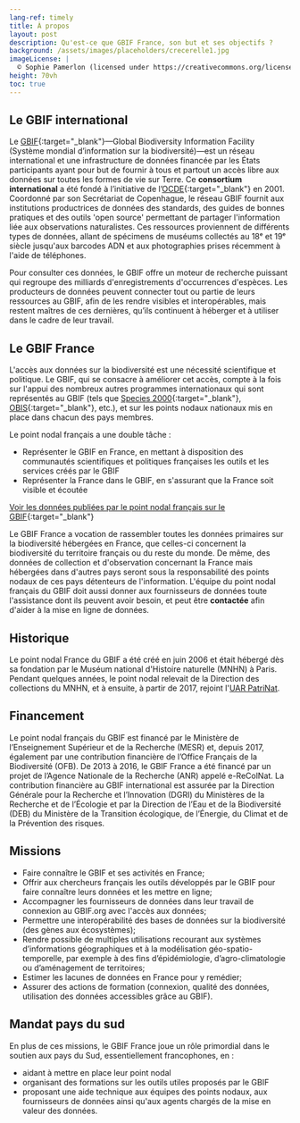 ```yaml
---
lang-ref: timely
title: À propos
layout: post
description: Qu'est-ce que GBIF France, son but et ses objectifs ?
background: /assets/images/placeholders/crecerelle1.jpg
imageLicense: |
  © Sophie Pamerlon (licensed under https://creativecommons.org/licenses/by-sa/4.0/)
height: 70vh
toc: true
---
```

<style> .feature-img img {background-color: white; object-fit: cover }> </style>
## Le GBIF international

Le [GBIF](https://www.gbif.org/){:target="_blank"}—Global Biodiversity Information Facility (Système mondial d’information sur la biodiversité)—est un réseau international et une infrastructure de données financée par les États participants ayant pour but de fournir à tous et partout un accès libre aux données sur toutes les formes de vie sur Terre. Ce **consortium international** a été fondé à l’initiative de l’[OCDE](https://www.oecd.org/fr/){:target="_blank"} en 2001. Coordonné par son Secrétariat de Copenhague, le réseau GBIF fournit aux institutions productrices de données des standards, des guides de bonnes pratiques et des outils 'open source' permettant de partager l'information liée aux observations naturalistes. Ces ressources proviennent de différents types de données, allant de spécimens de muséums collectés au 18ᵉ et 19ᵉ siècle jusqu'aux barcodes ADN et aux photographies prises récemment à l'aide de téléphones.

Pour consulter ces données, le GBIF offre un moteur de recherche puissant qui regroupe des milliards d'enregistrements d'occurrences d'espèces. Les producteurs de données peuvent connecter tout ou partie de leurs ressources au GBIF, afin de les rendre visibles et interopérables, mais restent maîtres de ces dernières, qu’ils continuent à héberger et à utiliser dans le cadre de leur travail.


## Le GBIF France
L'accès aux données sur la biodiversité est une nécessité scientifique et politique. Le GBIF, qui se consacre à améliorer cet accès, compte à la fois sur l'appui des nombreux autres programmes internationaux qui sont représentés au GBIF (tels que [Species 2000](https://species2000.org/){:target="_blank"}, [OBIS](https://obis.org/){:target="_blank"}, etc.), et sur les points nodaux nationaux mis en place dans chacun des pays membres.

Le point nodal français a une double tâche :
 - Représenter le GBIF en France, en mettant à disposition des communautés scientifiques et politiques françaises les outils et les services créés par le GBIF
 - Représenter la France dans le GBIF, en s'assurant que la France soit visible et écoutée
 
 [Voir les données publiées par le point nodal français sur le GBIF](https://www.gbif.org/country/FR/publishing){:target="_blank"}

 Le GBIF France a vocation de rassembler toutes les données primaires sur la biodiversité hébergées en France, que celles-ci concernent la biodiversité du territoire français ou du reste du monde. De même, des données de collection et d'observation concernant la France mais hébergées dans d'autres pays seront sous la responsabilité des points nodaux de ces pays détenteurs de l'information. L'équipe du point nodal français du GBIF doit aussi donner aux fournisseurs de données toute l'assistance dont ils peuvent avoir besoin, et peut être **contactée** afin d'aider à la mise en ligne de données.
 
## Historique

Le point nodal France du GBIF a été créé en juin 2006 et était hébergé dès sa fondation par le Muséum national d'Histoire naturelle (MNHN) à Paris. Pendant quelques années, le point nodal relevait de la Direction des collections du MNHN, et à ensuite, à partir de 2017, rejoint l'[UAR PatriNat](/../../a_propos/patrinat).

## Financement
Le point nodal français du GBIF est financé par le Ministère de l’Enseignement Supérieur et de la Recherche (MESR) et, depuis 2017, également par une contribution financière de l’Office Français de la Biodiversité (OFB). De 2013 à 2016, le GBIF France a été financé par un projet de l’Agence Nationale de la Recherche (ANR) appelé e-ReColNat.
La contribution financière au GBIF international est assurée par la Direction Générale pour la Recherche et l’Innovation (DGRI) du Ministères de la Recherche et de l’Écologie et par la Direction de l’Eau et de la Biodiversité (DEB) du Ministère de la Transition écologique, de l’Énergie, du Climat et de la Prévention des risques.

## Missions
- Faire connaître le GBIF et ses activités en France;
- Offrir aux chercheurs français les outils développés par le GBIF pour faire connaître leurs données et les mettre en ligne;
- Accompagner les fournisseurs de données dans leur travail de connexion au GBIF.org avec l'accès aux données;
- Permettre une interopérabilité des bases de données sur la biodiversité (des gènes aux écosystèmes);
- Rendre possible de multiples utilisations recourant aux systèmes d’informations géographiques et à la modélisation géo-spatio-temporelle, par exemple à des fins d’épidémiologie, d’agro-climatologie ou d’aménagement de territoires;
- Estimer les lacunes de données en France pour y remédier;
- Assurer des actions de formation (connexion, qualité des données, utilisation des données accessibles grâce au GBIF).

## Mandat pays du sud
En plus de ces missions, le GBIF France joue un rôle primordial dans le soutien aux pays du Sud, essentiellement francophones, en :
- aidant à mettre en place leur point nodal
- organisant des formations sur les outils utiles proposés par le GBIF
- proposant une aide technique aux équipes des points nodaux, aux fournisseurs de données ainsi qu'aux agents chargés de la mise en valeur des données.